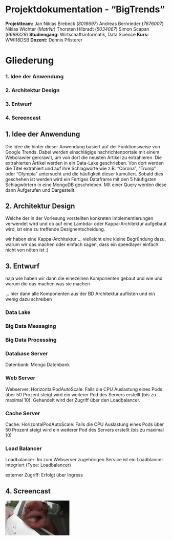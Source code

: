 # Projektdokumentation - “BigTrends”

__Projektteam:__
Jan Niklas Brebeck (_8016697_)
Andreas Bernrieder (_7876007_)
Niklas Wichter (_MatrNr_)
Thorsten Hilbradt (_5034067_)
Simon Scapan (_6699329_)
__Studiengang:__    Wirtschaftsinformatik, Data Science
__Kurs:__           WWI18DSB
__Dozent:__         Dennis Pfisterer


# Gliederung

### 1. Idee der Anwendung
### 2. Architektur Design
### 3. Entwurf
### 4. Screencast


## 1. Idee der Anwendung

Die Idee die hinter dieser Anwendung basiert auf der Funktionsweise von Google Trends.
Dabei werden einschlägige nachrichtenportale mit einem Webcrawler gercrawlt, um von dort die neusten Artikel zu extrahieren. Die extrahierten Artikel werden in ein Data-Lake geschrieben. Von dort werden die Titel extrahiert und auf ihre Schlagworte wie z.B. “Corona”, “Trump” oder “Olympia” untersucht und die häufigkeit dieser kumuliert. Sobald dies geschehen ist werden wird ein Fertiges Dataframe mit den 5 häufigsten Schlagwörtern in eine MongoDB geschrieben. MIt einer Query werden diese dann Aufgerufen und Dargestellt. 



## 2. Architektur Design

Welche der in der Vorlesung vorstellten konkreten Implementierungen verwendet wird und ob auf eine Lambda- oder Kappa-Architektur aufgebaut wird, ist eine zu treffende Designentscheidung.

wir haben eine Kappa-Architektur … vielleicht eine kleine Begründung dazu, warum wir das machen oder einfach sagen, dass ein speedlayer einfach nicht von nöten ist :)



## 3. Entwurf

naja wie haben wir dann die einezelnen Komponenten gebaut und wie und warum die das machen was sie machen

… hier dann alle Komponenten aus der BD Architektur auflisten und ein wenig dazu schreiben


### Data Lake


### Big Data Messaging


### Big Data Processing


### Database Server
Datenbank:
Mongo Datenbank

### Web Server
Webserver:
HorizontalPodAutoScale:
Falls die CPU Auslastung eines Pods über 50 Prozent steigt wird ein weiterer Pod des Servers erstellt (bis zu maximal 10). Gehandelt wird der Zugriff über den Loadbalancer.

### Cache Server
Cache:
HorizontalPodAutoScale:
Falls die CPU Auslastung eines Pods über 50 Prozent steigt wird ein weiterer Pod des Servers erstellt (bis zu maximal 10)

### Load Balancer
Loadbalancer:
Im zum Webserver zugehörigen Service ist ein Loadblancer integriert (Type: Loadbalancer)

externer Zugriff:
Erfolgt über Ingress




## 4. Screencast
[![Screencast BigTrends](screencast.gif)](google.com)